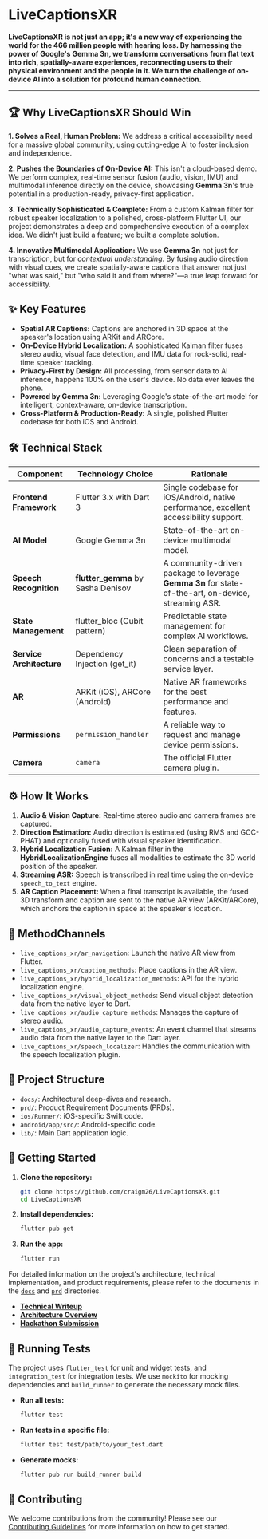 # LiveCaptionsXR

**LiveCaptionsXR is not just an app; it's a new way of experiencing the world for the 466 million people with hearing loss. By harnessing the power of Google's **Gemma 3n**, we transform conversations from flat text into rich, spatially-aware experiences, reconnecting users to their physical environment and the people in it. We turn the challenge of on-device AI into a solution for profound human connection.**

---

## 🏆 Why LiveCaptionsXR Should Win

**1. Solves a Real, Human Problem:** We address a critical accessibility need for a massive global community, using cutting-edge AI to foster inclusion and independence.

**2. Pushes the Boundaries of On-Device AI:** This isn't a cloud-based demo. We perform complex, real-time sensor fusion (audio, vision, IMU) and multimodal inference directly on the device, showcasing **Gemma 3n**'s true potential in a production-ready, privacy-first application.

**3. Technically Sophisticated & Complete:** From a custom Kalman filter for robust speaker localization to a polished, cross-platform Flutter UI, our project demonstrates a deep and comprehensive execution of a complex idea. We didn't just build a feature; we built a complete solution.

**4. Innovative Multimodal Application:** We use **Gemma 3n** not just for transcription, but for *contextual understanding*. By fusing audio direction with visual cues, we create spatially-aware captions that answer not just "what was said," but "who said it and from where?"—a true leap forward for accessibility.

## ✨ Key Features

- **Spatial AR Captions:** Captions are anchored in 3D space at the speaker's location using ARKit and ARCore.
- **On-Device Hybrid Localization:** A sophisticated Kalman filter fuses stereo audio, visual face detection, and IMU data for rock-solid, real-time speaker tracking.
- **Privacy-First by Design:** All processing, from sensor data to AI inference, happens 100% on the user's device. No data ever leaves the phone.
- **Powered by **Gemma 3n**:** Leveraging Google's state-of-the-art model for intelligent, context-aware, on-device transcription.
- **Cross-Platform & Production-Ready:** A single, polished Flutter codebase for both iOS and Android.

## 🛠️ Technical Stack

| **Component** | **Technology Choice** | **Rationale** |
| --- | --- | --- |
| **Frontend Framework** | Flutter 3.x with Dart 3 | Single codebase for iOS/Android, native performance, excellent accessibility support. |
| **AI Model** | Google Gemma 3n | State-of-the-art on-device multimodal model. |
| **Speech Recognition**| **flutter_gemma** by Sasha Denisov | A community-driven package to leverage **Gemma 3n** for state-of-the-art, on-device, streaming ASR. |
| **State Management** | flutter_bloc (Cubit pattern) | Predictable state management for complex AI workflows. |
| **Service Architecture** | Dependency Injection (get_it) | Clean separation of concerns and a testable service layer. |
| **AR** | ARKit (iOS), ARCore (Android) | Native AR frameworks for the best performance and features. |
| **Permissions** | `permission_handler` | A reliable way to request and manage device permissions. |
| **Camera** | `camera` | The official Flutter camera plugin. |

## ⚙️ How It Works

1. **Audio & Vision Capture:** Real-time stereo audio and camera frames are captured.
2. **Direction Estimation:** Audio direction is estimated (using RMS and GCC-PHAT) and optionally fused with visual speaker identification.
3. **Hybrid Localization Fusion:** A Kalman filter in the **HybridLocalizationEngine** fuses all modalities to estimate the 3D world position of the speaker.
4. **Streaming ASR:** Speech is transcribed in real time using the on-device `speech_to_text` engine.
5. **AR Caption Placement:** When a final transcript is available, the fused 3D transform and caption are sent to the native AR view (ARKit/ARCore), which anchors the caption in space at the speaker's location.

## 🔌 MethodChannels

- `live_captions_xr/ar_navigation`: Launch the native AR view from Flutter.
- `live_captions_xr/caption_methods`: Place captions in the AR view.
- `live_captions_xr/hybrid_localization_methods`: API for the hybrid localization engine.
- `live_captions_xr/visual_object_methods`: Send visual object detection data from the native layer to Dart.
- `live_captions_xr/audio_capture_methods`: Manages the capture of stereo audio.
- `live_captions_xr/audio_capture_events`: An event channel that streams audio data from the native layer to the Dart layer.
- `live_captions_xr/speech_localizer`: Handles the communication with the speech localization plugin.

## 📁 Project Structure

- `docs/`: Architectural deep-dives and research.
- `prd/`: Product Requirement Documents (PRDs).
- `ios/Runner/`: iOS-specific Swift code.
- `android/app/src/`: Android-specific code.
- `lib/`: Main Dart application logic.

## 🚀 Getting Started

1.  **Clone the repository:**
    ```bash
    git clone https://github.com/craigm26/LiveCaptionsXR.git
    cd LiveCaptionsXR
    ```
2.  **Install dependencies:**
    ```bash
    flutter pub get
    ```
3.  **Run the app:**
    ```bash
    flutter run
    ```

For detailed information on the project's architecture, technical implementation, and product requirements, please refer to the documents in the [`docs`](docs) and [`prd`](prd) directories.

- [**Technical Writeup**](docs/TECHNICAL_WRITEUP.md)
- [**Architecture Overview**](docs/ARCHITECTURE.md)
- [**Hackathon Submission**](docs/HACKATHON_SUBMISSION.md)

## 🧪 Running Tests

The project uses `flutter_test` for unit and widget tests, and `integration_test` for integration tests. We use `mockito` for mocking dependencies and `build_runner` to generate the necessary mock files.

-   **Run all tests:**
    ```bash
    flutter test
    ```
-   **Run tests in a specific file:**
    ```bash
    flutter test test/path/to/your_test.dart
    ```
-   **Generate mocks:**
    ```bash
    flutter pub run build_runner build
    ```

## 🤝 Contributing

We welcome contributions from the community! Please see our [Contributing Guidelines](CONTRIBUTING.md) for more information on how to get started.
